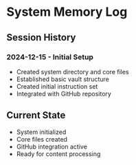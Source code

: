 # System Memory Log

## Session History

### 2024-12-15 - Initial Setup
- Created system directory and core files
- Established basic vault structure
- Created initial instruction set
- Integrated with GitHub repository

## Current State
- System initialized
- Core files created
- GitHub integration active
- Ready for content processing
